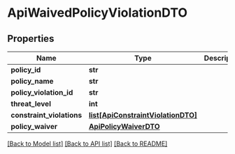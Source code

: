 # ApiWaivedPolicyViolationDTO

## Properties

| Name                      | Type                                                                | Description | Notes      |
| ------------------------- | ------------------------------------------------------------------- | ----------- | ---------- |
| **policy_id**             | **str**                                                             |             | [optional] |
| **policy_name**           | **str**                                                             |             | [optional] |
| **policy_violation_id**   | **str**                                                             |             | [optional] |
| **threat_level**          | **int**                                                             |             | [optional] |
| **constraint_violations** | [**list[ApiConstraintViolationDTO]**](ApiConstraintViolationDTO.md) |             | [optional] |
| **policy_waiver**         | [**ApiPolicyWaiverDTO**](ApiPolicyWaiverDTO.md)                     |             | [optional] |

[[Back to Model list]](../README.md#documentation-for-models) [[Back to API list]](../README.md#documentation-for-api-endpoints) [[Back to README]](../README.md)
